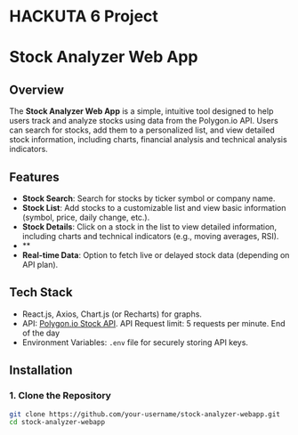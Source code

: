 # HACKUTA 6 Project

# Stock Analyzer Web App

## Overview

The **Stock Analyzer Web App** is a simple, intuitive tool designed to help users track and analyze stocks using data from the Polygon.io API. Users can search for stocks, add them to a personalized list, and view detailed stock information, including charts, financial analysis and technical analysis indicators.

## Features

- **Stock Search**: Search for stocks by ticker symbol or company name.
- **Stock List**: Add stocks to a customizable list and view basic information (symbol, price, daily change, etc.).
- **Stock Details**: Click on a stock in the list to view detailed information, including charts and technical indicators (e.g., moving averages, RSI).
- **
- **Real-time Data**: Option to fetch live or delayed stock data (depending on API plan).
  
## Tech Stack

- React.js, Axios, Chart.js (or Recharts) for graphs.
- API: [Polygon.io Stock API](https://polygon.io/). API Request limit: 5 requests per minute. End of the day
- Environment Variables: `.env` file for securely storing API keys.

## Installation

### 1. Clone the Repository

```bash
git clone https://github.com/your-username/stock-analyzer-webapp.git
cd stock-analyzer-webapp

